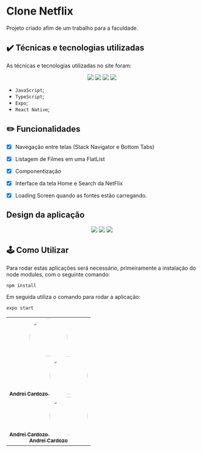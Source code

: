 # Clone Netflix

Projeto criado afim de um trabalho para a faculdade. 

## ✔️ Técnicas e tecnologias utilizadas

As técnicas e tecnologias utilizadas no site foram:

<p align="center">
  <img src="https://img.shields.io/badge/JavaScript-323330?style=for-the-badge&logo=javascript&logoColor=F7DF1E">
  <img src="https://img.shields.io/badge/TypeScript-007ACC?style=for-the-badge&logo=typescript&logoColor=white"/>
  <img src="https://img.shields.io/badge/Expo-1B1F23?style=for-the-badge&logo=expo&logoColor=white"/>
  <img src="https://img.shields.io/badge/React_Native-20232A?style=for-the-badge&logo=react&logoColor=61DAFB"/>
</p>

- `JavaScript`;
- `TypeScript`;
- `Expo`;
- `React Native`;

## ✏️ Funcionalidades
- [X] Navegação entre telas (Stack Navigator e Bottom Tabs)
- [X] Listagem de Filmes em uma FlatList
- [X] Componentização 
- [X] Interface da tela Home e Search da NetFlix
- [X] Loading Screen quando as fontes estão carregando.



## Design da aplicação
<p align="center">
   <img src="https://user-images.githubusercontent.com/67652151/196811625-c384ed07-3cbf-44f4-8a8d-321a3304530a.png"/>
  <img src="https://user-images.githubusercontent.com/67652151/196811953-55871fd2-2568-4ac5-9cef-841795d33cc1.png"/>
  <img src="https://user-images.githubusercontent.com/67652151/196812815-7f8c1323-30f2-4ccf-92da-ab745430a589.png"></>
</p>


## 🕹️ Como Utilizar
Para rodar estas aplicações será necessário, primeiramente a instalação do node modules, com o seguinte comando: 

```bash
npm install
```

Em seguida utiliza o comando para rodar a aplicação:

```bash
expo start 
```


<table align="center">
  <tr>
    <td align="center">
      <a href="https://github.com/AndreiCardozo">
        <img style="border-radius: 50%;" src="https://avatars.githubusercontent.com/u/67652151?v=4" width="100px;" alt=""/><br/><sub><b>Andrei Cardozo</b></sub>
      </a>
      <a href="https://github.com/AndreiCardozo" title="Andrei Cardozo"></a>
        <a href="https://github.com/AndreiCardozo">
        <img style="border-radius: 50%;" src="https://avatars.githubusercontent.com/u/67652151?v=4" width="100px;" alt=""/><br/><sub><b>Andrei Cardozo</b></sub>
      </a>
      <a href="https://github.com/AndreiCardozo" title="Andrei Cardozo"></a>
        <a href="https://github.com/AndreiCardozo">
        <img style="border-radius: 50%;" src="https://avatars.githubusercontent.com/u/67652151?v=4" width="100px;" alt=""/><br/><sub><b>Andrei Cardozo</b></sub>
      </a> 
      <a href="https://github.com/AndreiCardozo" title="Andrei Cardozo"></a>
    </td>
